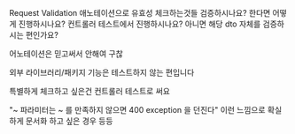 Request Validation 애노테이션으로 유효성 체크하는것들 검증하시나요? 한다면 어떻게 진행하시나요? 컨트롤러 테스트에서 진행하시나요? 아니면 해당 dto 자체를 검증하시는 편인가요?

어노테이션은 믿고써서 안해여 구찮

외부 라이브러리/패키지 기능은 테스트하지 않는 편입니다

특별하게 체크하고 싶은건 컨트롤러 테스트로 써요

"~ 파라미터는 ~ 를 만족하지 않으면 400 exception 을 던진다" 이런 느낌으로 확실하게 문서화 하고 싶은 경우 등등